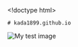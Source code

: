 \<!doctype html>
<html>
  <head>
    <meta charset="utf-8" />
    <title>Office website of Radio Station of Kada./n
    (under construction)</title>

    # kada1899.github.io
    
  </head>
  <body>
    <img src="images/firefox-icon.png" alt="My test image" />
  </body>
</html>
